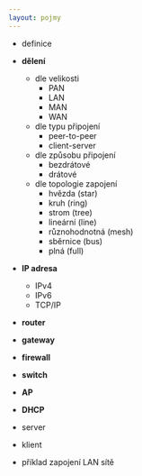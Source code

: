 ```yaml
---
layout: pojmy
---
```


- definice
- **dělení**
    - dle velikosti
        - PAN
        - LAN
        - MAN
        - WAN
    - dle typu připojení
        - peer-to-peer
        - client-server
    - dle způsobu připojení
        - bezdrátové
        - drátové
    - dle topologie zapojení
        - hvězda (star)
        - kruh (ring)
        - strom (tree)
        - lineární (line)
        - různohodnotná (mesh)
        - sběrnice (bus)
        - plná (full)

- **IP adresa**
    - IPv4
    - IPv6
    - TCP/IP

- **router**
- **gateway**
- **firewall**
- **switch**
- **AP**
- **DHCP**

- server
- klient

- příklad zapojení LAN sítě
